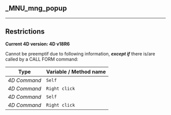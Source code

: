 ﻿## _MNU_mng_popup---## Restrictions**Current 4D version: 4D v18R6**Cannot be preemptif due to following information, ***except if*** there is/are called by a CALL FORM command:|Type|Variable / Method name||------|------||*4D Command*|`Self`||*4D Command*|`Right click`||*4D Command*|`Self`||*4D Command*|`Right click`|